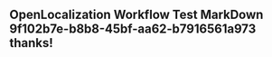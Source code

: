 <properties
ms.topic="hero-topic"
ms.test1="hero-topic"
ms.test2="test"/>

## OpenLocalization Workflow Test MarkDown 9f102b7e-b8b8-45bf-aa62-b7916561a973 thanks!

